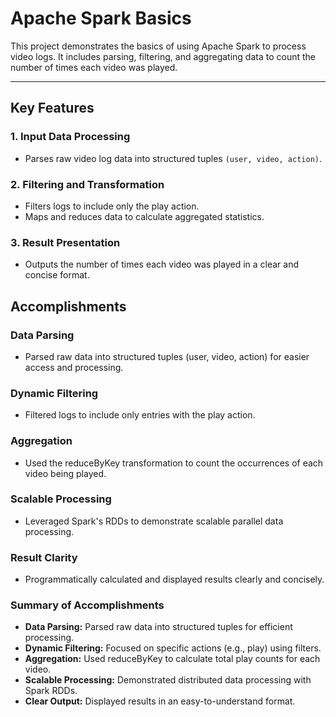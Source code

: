 # Apache Spark Basics

This project demonstrates the basics of using Apache Spark to process video logs. It includes parsing, filtering, and aggregating data to count the number of times each video was played.

---

## Key Features

### **1. Input Data Processing**
- Parses raw video log data into structured tuples `(user, video, action)`.
 
### **2. Filtering and Transformation**
- Filters logs to include only the play action.
- Maps and reduces data to calculate aggregated statistics.

### **3. Result Presentation**
- Outputs the number of times each video was played in a clear and concise format.

## Accomplishments

### **Data Parsing**
- Parsed raw data into structured tuples (user, video, action) for easier access and processing.

### Dynamic Filtering
- Filtered logs to include only entries with the play action.

### Aggregation
- Used the reduceByKey transformation to count the occurrences of each video being played.

### Scalable Processing
- Leveraged Spark's RDDs to demonstrate scalable parallel data processing.

### Result Clarity
- Programmatically calculated and displayed results clearly and concisely.

### Summary of Accomplishments
- **Data Parsing:** Parsed raw data into structured tuples for efficient processing.
- **Dynamic Filtering:** Focused on specific actions (e.g., play) using filters.
- **Aggregation:** Used reduceByKey to calculate total play counts for each video.
- **Scalable Processing:** Demonstrated distributed data processing with Spark RDDs.
- **Clear Output:** Displayed results in an easy-to-understand format.
